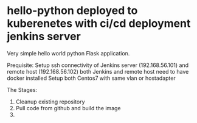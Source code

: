 # hello-python deployed to kuberenetes with ci/cd deployment jenkins server
Very simple hello world python Flask application.

Prequisite:
Setup ssh connectivity of Jenkins server (192.168.56.101) and  remote host (192.168.56.102)
both  Jenkins and remote  host need to have docker installed
Setup both Centos7 with same vlan or hostadapter

The Stages:
1. Cleanup existing repository
2. Pull code from github and build the image
3.